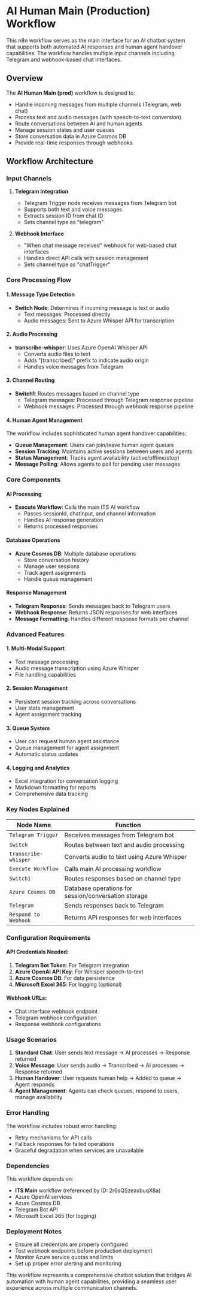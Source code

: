 # AI Human Main (Production) Workflow

This n8n workflow serves as the main interface for an AI chatbot system that supports both automated AI responses and human agent handover capabilities. The workflow handles multiple input channels including Telegram and webhook-based chat interfaces.

## Overview

The **AI Human Main (prod)** workflow is designed to:
- Handle incoming messages from multiple channels (Telegram, web chat)
- Process text and audio messages (with speech-to-text conversion)
- Route conversations between AI and human agents
- Manage session states and user queues
- Store conversation data in Azure Cosmos DB
- Provide real-time responses through webhooks

## Workflow Architecture

### Input Channels

1. **Telegram Integration**
   - Telegram Trigger node receives messages from Telegram bot
   - Supports both text and voice messages
   - Extracts session ID from chat ID
   - Sets channel type as "telegram"

2. **Webhook Interface**
   - "When chat message received" webhook for web-based chat interfaces
   - Handles direct API calls with session management
   - Sets channel type as "chatTrigger"

### Core Processing Flow

#### 1. Message Type Detection
- **Switch Node**: Determines if incoming message is text or audio
  - Text messages: Processed directly
  - Audio messages: Sent to Azure Whisper API for transcription

#### 2. Audio Processing
- **transcribe-whisper**: Uses Azure OpenAI Whisper API
  - Converts audio files to text
  - Adds "[transcribed]" prefix to indicate audio origin
  - Handles voice messages from Telegram

#### 3. Channel Routing
- **Switch1**: Routes messages based on channel type
  - Telegram messages: Processed through Telegram response pipeline
  - Webhook messages: Processed through webhook response pipeline

#### 4. Human Agent Management
The workflow includes sophisticated human agent handover capabilities:

- **Queue Management**: Users can join/leave human agent queues
- **Session Tracking**: Maintains active sessions between users and agents
- **Status Management**: Tracks agent availability (active/offline/stop)
- **Message Polling**: Allows agents to poll for pending user messages

### Core Components

#### AI Processing
- **Execute Workflow**: Calls the main ITS AI workflow
  - Passes sessionId, chatInput, and channel information
  - Handles AI response generation
  - Returns processed responses

#### Database Operations
- **Azure Cosmos DB**: Multiple database operations
  - Store conversation history
  - Manage user sessions
  - Track agent assignments
  - Handle queue management

#### Response Management
- **Telegram Response**: Sends messages back to Telegram users
- **Webhook Response**: Returns JSON responses for web interfaces
- **Message Formatting**: Handles different response formats per channel

### Advanced Features

#### 1. Multi-Modal Support
- Text message processing
- Audio message transcription using Azure Whisper
- File handling capabilities

#### 2. Session Management
- Persistent session tracking across conversations
- User state management
- Agent assignment tracking

#### 3. Queue System
- User can request human agent assistance
- Queue management for agent assignment
- Automatic status updates

#### 4. Logging and Analytics
- Excel integration for conversation logging
- Markdown formatting for reports
- Comprehensive data tracking

### Key Nodes Explained

| Node Name | Function |
|-----------|----------|
| `Telegram Trigger` | Receives messages from Telegram bot |
| `Switch` | Routes between text and audio processing |
| `transcribe-whisper` | Converts audio to text using Azure Whisper |
| `Execute Workflow` | Calls main AI processing workflow |
| `Switch1` | Routes responses based on channel type |
| `Azure Cosmos DB` | Database operations for session/conversation storage |
| `Telegram` | Sends responses back to Telegram |
| `Respond to Webhook` | Returns API responses for web interfaces |

### Configuration Requirements

#### API Credentials Needed:
1. **Telegram Bot Token**: For Telegram integration
2. **Azure OpenAI API Key**: For Whisper speech-to-text
3. **Azure Cosmos DB**: For data persistence
4. **Microsoft Excel 365**: For logging (optional)

#### Webhook URLs:
- Chat interface webhook endpoint
- Telegram webhook configuration
- Response webhook configurations

### Usage Scenarios

1. **Standard Chat**: User sends text message → AI processes → Response returned
2. **Voice Message**: User sends audio → Transcribed → AI processes → Response returned  
3. **Human Handover**: User requests human help → Added to queue → Agent responds
4. **Agent Management**: Agents can check queues, respond to users, manage availability

### Error Handling

The workflow includes robust error handling:
- Retry mechanisms for API calls
- Fallback responses for failed operations
- Graceful degradation when services are unavailable

### Dependencies

This workflow depends on:
- **ITS Main** workflow (referenced by ID: 2r6sQSzeaxbuqX8a)
- Azure OpenAI services
- Azure Cosmos DB
- Telegram Bot API
- Microsoft Excel 365 (for logging)

### Deployment Notes

- Ensure all credentials are properly configured
- Test webhook endpoints before production deployment
- Monitor Azure service quotas and limits
- Set up proper error alerting and monitoring

This workflow represents a comprehensive chatbot solution that bridges AI automation with human agent capabilities, providing a seamless user experience across multiple communication channels.